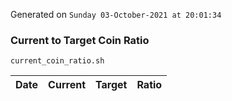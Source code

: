 Generated on `Sunday 03-October-2021 at 20:01:34`

### Current to Target Coin Ratio
`current_coin_ratio.sh`

Date|Current|Target|Ratio
---|---|---|---

